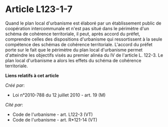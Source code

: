 # Article L123-1-7

Quand le plan local d'urbanisme est élaboré par un établissement public de coopération intercommunale et n'est pas situé dans
le périmètre d'un schéma de cohérence territoriale, il peut, après accord du préfet, comprendre celles des dispositions
d'urbanisme qui ressortissent à la seule compétence des schémas de cohérence territoriale. L'accord du préfet porte sur le
fait que le périmètre du plan local d'urbanisme permet d'atteindre les objectifs visés au premier alinéa du IV de l'article
L. 122-3. Le plan local d'urbanisme a alors les effets du schéma de cohérence territoriale.

**Liens relatifs à cet article**

_Créé par_:

  - Loi n°2010-788 du 12 juillet 2010 - art. 19 (M)

_Cité par_:

  - Code de l'urbanisme - art. L122-3 (VT)
  - Code de l'urbanisme - art. R*121-14 (VT)

